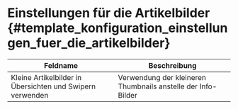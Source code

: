 # Einstellungen für die Artikelbilder {#template_konfiguration_einstellungen_fuer_die_artikelbilder}

|Feldname|Beschreibung|
|--------|------------|
|Kleine Artikelbilder in Übersichten und Swipern verwenden|Verwendung der kleineren Thumbnails anstelle der Info-Bilder|



